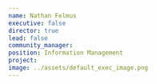 ```yaml
---
name: Nathan Felmus
executive: false
director: true
lead: false
community_manager:   
position: Information Management
project:  
image: ../assets/default_exec_image.png
---
```

